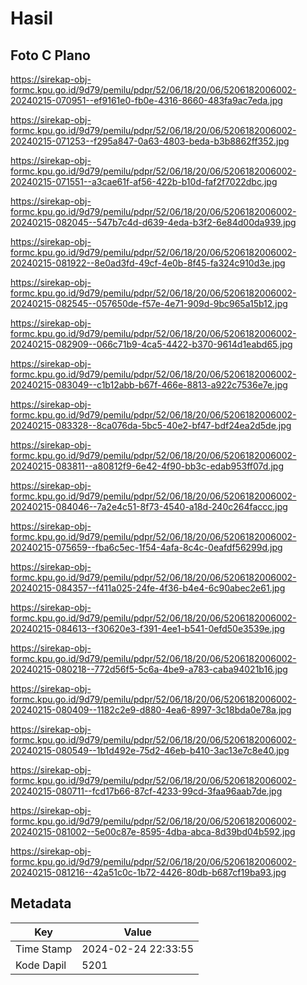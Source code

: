 # Hasil

## Foto C Plano

https://sirekap-obj-formc.kpu.go.id/9d79/pemilu/pdpr/52/06/18/20/06/5206182006002-20240215-070951--ef9161e0-fb0e-4316-8660-483fa9ac7eda.jpg

https://sirekap-obj-formc.kpu.go.id/9d79/pemilu/pdpr/52/06/18/20/06/5206182006002-20240215-071253--f295a847-0a63-4803-beda-b3b8862ff352.jpg

https://sirekap-obj-formc.kpu.go.id/9d79/pemilu/pdpr/52/06/18/20/06/5206182006002-20240215-071551--a3cae61f-af56-422b-b10d-faf2f7022dbc.jpg

https://sirekap-obj-formc.kpu.go.id/9d79/pemilu/pdpr/52/06/18/20/06/5206182006002-20240215-082045--547b7c4d-d639-4eda-b3f2-6e84d00da939.jpg

https://sirekap-obj-formc.kpu.go.id/9d79/pemilu/pdpr/52/06/18/20/06/5206182006002-20240215-081922--8e0ad3fd-49cf-4e0b-8f45-fa324c910d3e.jpg

https://sirekap-obj-formc.kpu.go.id/9d79/pemilu/pdpr/52/06/18/20/06/5206182006002-20240215-082545--057650de-f57e-4e71-909d-9bc965a15b12.jpg

https://sirekap-obj-formc.kpu.go.id/9d79/pemilu/pdpr/52/06/18/20/06/5206182006002-20240215-082909--066c71b9-4ca5-4422-b370-9614d1eabd65.jpg

https://sirekap-obj-formc.kpu.go.id/9d79/pemilu/pdpr/52/06/18/20/06/5206182006002-20240215-083049--c1b12abb-b67f-466e-8813-a922c7536e7e.jpg

https://sirekap-obj-formc.kpu.go.id/9d79/pemilu/pdpr/52/06/18/20/06/5206182006002-20240215-083328--8ca076da-5bc5-40e2-bf47-bdf24ea2d5de.jpg

https://sirekap-obj-formc.kpu.go.id/9d79/pemilu/pdpr/52/06/18/20/06/5206182006002-20240215-083811--a80812f9-6e42-4f90-bb3c-edab953ff07d.jpg

https://sirekap-obj-formc.kpu.go.id/9d79/pemilu/pdpr/52/06/18/20/06/5206182006002-20240215-084046--7a2e4c51-8f73-4540-a18d-240c264faccc.jpg

https://sirekap-obj-formc.kpu.go.id/9d79/pemilu/pdpr/52/06/18/20/06/5206182006002-20240215-075659--fba6c5ec-1f54-4afa-8c4c-0eafdf56299d.jpg

https://sirekap-obj-formc.kpu.go.id/9d79/pemilu/pdpr/52/06/18/20/06/5206182006002-20240215-084357--f411a025-24fe-4f36-b4e4-6c90abec2e61.jpg

https://sirekap-obj-formc.kpu.go.id/9d79/pemilu/pdpr/52/06/18/20/06/5206182006002-20240215-084613--f30620e3-f391-4ee1-b541-0efd50e3539e.jpg

https://sirekap-obj-formc.kpu.go.id/9d79/pemilu/pdpr/52/06/18/20/06/5206182006002-20240215-080218--772d56f5-5c6a-4be9-a783-caba94021b16.jpg

https://sirekap-obj-formc.kpu.go.id/9d79/pemilu/pdpr/52/06/18/20/06/5206182006002-20240215-080409--1182c2e9-d880-4ea6-8997-3c18bda0e78a.jpg

https://sirekap-obj-formc.kpu.go.id/9d79/pemilu/pdpr/52/06/18/20/06/5206182006002-20240215-080549--1b1d492e-75d2-46eb-b410-3ac13e7c8e40.jpg

https://sirekap-obj-formc.kpu.go.id/9d79/pemilu/pdpr/52/06/18/20/06/5206182006002-20240215-080711--fcd17b66-87cf-4233-99cd-3faa96aab7de.jpg

https://sirekap-obj-formc.kpu.go.id/9d79/pemilu/pdpr/52/06/18/20/06/5206182006002-20240215-081002--5e00c87e-8595-4dba-abca-8d39bd04b592.jpg

https://sirekap-obj-formc.kpu.go.id/9d79/pemilu/pdpr/52/06/18/20/06/5206182006002-20240215-081216--42a51c0c-1b72-4426-80db-b687cf19ba93.jpg


## Metadata

| Key        | Value               |
| ---------- | ------------------- |
| Time Stamp | 2024-02-24 22:33:55 |
| Kode Dapil | 5201                |



